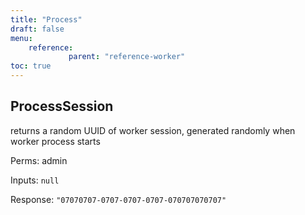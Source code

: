 ```yaml
---
title: "Process"
draft: false
menu:
    reference:
             parent: "reference-worker"
toc: true
---
```


## ProcessSession

returns a random UUID of worker session, generated randomly when worker
process starts

Perms: admin

Inputs: `null`

Response: `"07070707-0707-0707-0707-070707070707"`
